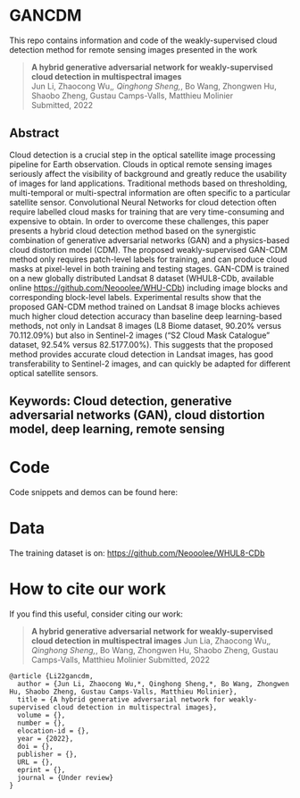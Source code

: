 # GANCDM

This repo contains information and code of the weakly-supervised cloud detection method for remote sensing images presented in the work

><b>A hybrid generative adversarial network for weakly-supervised cloud detection in multispectral images</b><br>
Jun Li, Zhaocong Wu,*, Qinghong Sheng,*, Bo Wang, Zhongwen Hu, Shaobo Zheng, Gustau Camps-Valls, Matthieu Molinier<br>
Submitted, 2022

## Abstract

Cloud detection is a crucial step in the optical satellite image processing pipeline for Earth observation. Clouds in optical remote sensing images seriously affect the visibility of background and greatly reduce the usability of images for land applications. Traditional methods based on thresholding, multi-temporal or multi-spectral information are often specific to a particular satellite sensor. Convolutional Neural Networks for cloud detection often require labelled cloud masks for training that are very time-consuming and expensive to obtain. In order to overcome these challenges, this paper presents a hybrid cloud detection method based on the synergistic combination of generative adversarial networks (GAN) and a physics-based cloud distortion model (CDM). The proposed weakly-supervised GAN-CDM method only requires patch-level labels for training, and can produce cloud masks at pixel-level in both training and testing stages. GAN-CDM is trained on a new globally distributed Landsat 8 dataset (WHUL8-CDb, available online https://github.com/Neooolee/WHU-CDb) including image blocks and corresponding block-level labels. Experimental results show that the proposed GAN-CDM method trained on Landsat 8 image blocks achieves much higher cloud detection accuracy than baseline deep learning-based methods, not only in Landsat 8 images (L8 Biome dataset, 90.20% versus 70.112.09%) but also in Sentinel-2 images (“S2 Cloud Mask Catalogue” dataset, 92.54% versus 82.5177.00%). This suggests that the proposed method provides accurate cloud detection in Landsat images, has good transferability to Sentinel-2 images, and can quickly be adapted for different optical satellite sensors.

## Keywords: Cloud detection, generative adversarial networks (GAN), cloud distortion model, deep learning, remote sensing

# Code

Code snippets and demos can be found here: 

# Data

The training dataset is on: https://github.com/Neooolee/WHUL8-CDb

# How to cite our work

If you find this useful, consider citing our work:

><b>A hybrid generative adversarial network for weakly-supervised cloud detection in multispectral images</b>
Jun Lia, Zhaocong Wu,*, Qinghong Sheng,*, Bo Wang, Zhongwen Hu, Shaobo Zheng, Gustau Camps-Valls, Matthieu Molinier
Submitted, 2022

```
@article {Li22gancdm,
  author = {Jun Li, Zhaocong Wu,*, Qinghong Sheng,*, Bo Wang, Zhongwen Hu, Shaobo Zheng, Gustau Camps-Valls, Matthieu Molinier},
  title = {A hybrid generative adversarial network for weakly-supervised cloud detection in multispectral images},
  volume = {},
  number = {},
  elocation-id = {},
  year = {2022},
  doi = {},
  publisher = {},
  URL = {},
  eprint = {},
  journal = {Under review}
}
```



